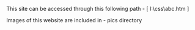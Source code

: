 This site can be accessed through this following path - [ I:\css\abc.htm ]

Images of this website are included in - pics directory
